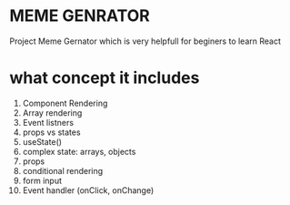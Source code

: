 # MEME GENRATOR             
Project Meme Gernator which is very helpfull for beginers to learn React 

# what concept it includes 
1. Component Rendering
2. Array rendering 
3. Event listners
4. props vs states 
5. useState()
6. complex state: arrays, objects
7. props
8. conditional rendering 
9. form input 
10. Event handler (onClick, onChange)